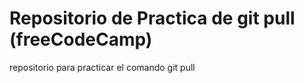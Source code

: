 # Repositorio de Practica de git pull (freeCodeCamp)
repositorio para practicar el comando git pull
